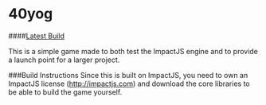 40yog
=====

####[Latest Build](http://40yog.manic0892.com)

This is a simple game made to both test the ImpactJS engine and to provide a launch point for a larger project.

###Build Instructions
Since this is built on ImpactJS, you need to own an ImpactJS license (http://impactjs.com) and download the core libraries to be able to build the game yourself.
